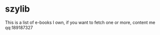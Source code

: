 # szylib
This is a list of e-books I own, if you want to fetch one or more, content me qq:189187327
